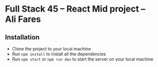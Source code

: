 # Full Stack 45 – React Mid project – Ali Fares

## Installation

- Clone the project to your local machine
- Run `npm install` to install all the dependencies
- Run `npm start` or `npm run dev` to start the server on your local machine

